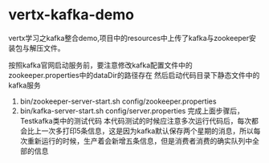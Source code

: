# vertx-kafka-demo
vertx学习之kafka整合demo,项目中的resources中上传了kafka与zookeeper安装包与解压文件。

按照kafka官网启动服务前，要注意修改kafka配置文件中的zookeeper.properties中的dataDir的路径存在
然后启动代码目录下静态文件中的kafka服务
1. bin/zookeeper-server-start.sh config/zookeeper.properties
2. bin/kafka-server-start.sh config/server.properties
完成上面步骤后，Testkafka类中的测试代码
本代码测试的时候应注意多次运行代码后，每次都会比上一次多打印5条信息，这是因为kafka默认保存两个星期的消息，所以每次重新运行的时候，生产着会新增五条信息，但是消费者消费的确实队列中全部的信息
